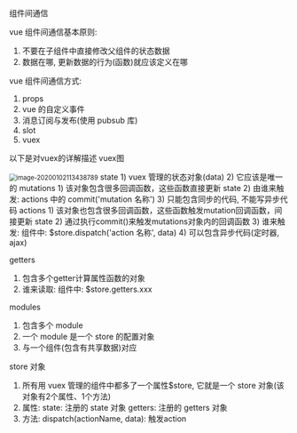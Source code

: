组件间通信

vue 组件间通信基本原则:
1) 不要在子组件中直接修改父组件的状态数据
2) 数据在哪, 更新数据的行为(函数)就应该定义在哪

vue 组件间通信方式:
1) props
2) vue 的自定义事件
3) 消息订阅与发布(使用 pubsub 库)
4) slot
5) vuex

以下是对vuex的详解描述
vuex图

<img src="C:\Users\Clare\AppData\Roaming\Typora\typora-user-images\image-20200102113438789.png" alt="image-20200102113438789" style="zoom:80%;" />
state
1) vuex 管理的状态对象(data)
2) 它应该是唯一的
mutations
1) 该对象包含很多回调函数，这些函数直接更新 state 
2) 由谁来触发: actions 中的 commit('mutation 名称')
3) 只能包含同步的代码, 不能写异步代码
actions
1) 该对象也包含很多回调函数，这些函数触发mutation回调函数，间接更新 state
2) 通过执行commit()来触发mutations对象内的回调函数
3) 谁来触发: 组件中: $store.dispatch('action 名称', data)
4) 可以包含异步代码(定时器, ajax)

getters
1) 包含多个getter计算属性函数的对象
2) 谁来读取: 组件中: $store.getters.xxx

modules
1) 包含多个 module
2) 一个 module 是一个 store 的配置对象
3) 与一个组件(包含有共享数据)对应

store 对象
1) 所有用 vuex 管理的组件中都多了一个属性$store, 它就是一个 store 对象(该对象有2个属性、1个方法)
2) 属性:
				state: 注册的 state 对象
				getters: 注册的 getters 对象
3) 方法:
				dispatch(actionName, data): 触发action





